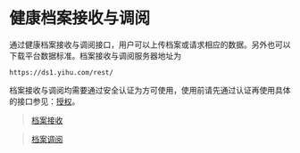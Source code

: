 健康档案接收与调阅
====================

通过健康档案接收与调阅接口，用户可以上传档案或请求相应的数据。另外也可以下载平台数据标准。档案接收与调阅服务器地址为

	https://ds1.yihu.com/rest/
	
档案接收与调阅均需要通过安全认证为方可使用，使用前请先通过认证再使用具体的接口参见：[授权](../authoritarian/index.html)。

> [档案接收](receive-profile.html)

> [档案调阅](request-profile.html)
